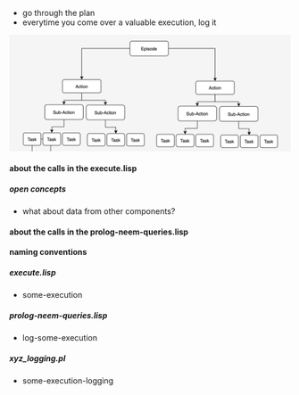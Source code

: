 - go through the plan
- everytime you come over a valuable execution, log it

![logging format](images/logging_format.png)
#### about the calls in the execute.lisp
##### open concepts
- what about data from other components?
#### about the calls in the prolog-neem-queries.lisp
#### naming conventions
##### execute.lisp
- some-execution
##### prolog-neem-queries.lisp
- log-some-execution
##### xyz_logging.pl
- some-execution-logging
